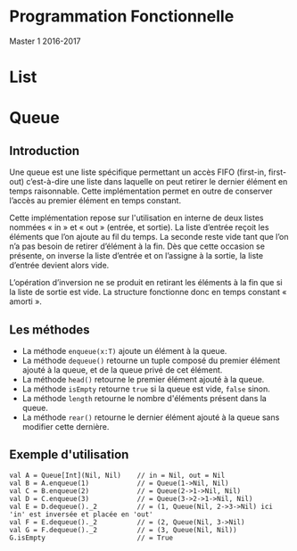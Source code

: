 # Programmation Fonctionnelle
Master 1 2016-2017

# List

# Queue

## Introduction

Une queue est une liste spécifique permettant un accès FIFO (first-in, first-out) c’est-à-dire une liste dans laquelle on peut retirer le dernier élément en temps raisonnable. Cette implémentation permet en outre de conserver l’accès au premier élément en temps constant.

Cette implémentation repose sur l'utilisation en interne de deux listes nommées « in » et « out » (entrée, et sortie). La liste d’entrée reçoit les éléments que l’on ajoute au fil du temps. La seconde reste vide tant que l’on n’a pas besoin de retirer d’élément à la fin. Dès que cette occasion se présente, on inverse la liste d’entrée et on l’assigne à la sortie, la liste d’entrée devient alors vide.

L’opération d’inversion ne se produit en retirant les éléments à la fin que si la liste de sortie est vide. La structure fonctionne donc en temps constant « amorti ».

## Les méthodes

- La méthode `enqueue(x:T)` ajoute un élément à la queue.
- La méthode `dequeue()` retourne un tuple composé du premier élément ajouté à la queue, et de la queue privé de cet élément.
- La méthode `head()` retourne le premier élément ajouté à la queue.
- La méthode `isEmpty` retourne `true` si la queue est vide, `false` sinon.
- La méthode `length` retourne le nombre d'éléments présent dans la queue.
- La méthode `rear()` retourne le dernier élément ajouté à la queue sans modifier cette dernière.

## Exemple d'utilisation

    val A = Queue[Int](Nil, Nil)    // in = Nil, out = Nil
    val B = A.enqueue(1)            // = Queue(1->Nil, Nil)
    val C = B.enqueue(2)            // = Queue(2->1->Nil, Nil)
    val D = C.enqueue(3)            // = Queue(3->2->1->Nil, Nil)
    val E = D.dequeue()._2          // = (1, Queue(Nil, 2->3->Nil) ici 'in' est inversée et placée en 'out'
    val F = E.dequeue()._2          // = (2, Queue(Nil, 3->Nil)
    val G = F.dequeue()._2          // = (3, Queue(Nil, Nil))
    G.isEmpty                       // = True     
